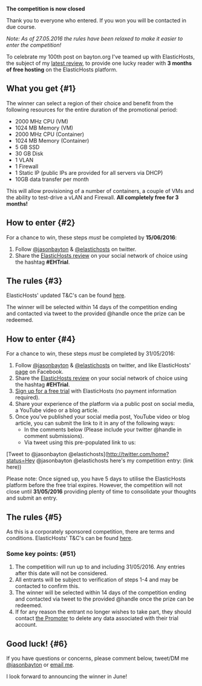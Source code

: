 <!---
title: "Competition: Win 3 months of free VPS/Container hosting -- Closed!"
date: "2016-05-17"
categories:
  - "social-media"
tags:
  - "competition"
  - "container"
  - "elastichosts"
  - "review"
  - "vm"
--->

**The competition is now closed**

Thank you to everyone who entered. If you won you will be contacted in due course.

_Note: As of 27.05.2016 the rules have been relaxed to make it easier to enter the competition!_

To celebrate my 100th post on bayton.org I've teamed up with ElasticHosts, the subject of my [latest review](/2016/05/elastichosts-review/), to provide one lucky reader with **3 months of free hosting** on the ElasticHosts platform.

## What you get {#1}

The winner can select a region of their choice and benefit from the following resources for the entire duration of the promotional period:

- 2000 MHz CPU (VM)
- 1024 MB Memory (VM)
- 2000 MHz CPU (Container)
- 1024 MB Memory (Container)
- 5 GB SSD
- 30 GB Disk
- 1 VLAN
- 1 Firewall
- 1 Static IP (public IPs are provided for all servers via DHCP)
- 10GB data transfer per month

This will allow provisioning of a number of containers, a couple of VMs and the ability to test-drive a vLAN and Firewall. **All completely free for 3 months!**

## How to enter {#2}

For a chance to win, these steps _must_ be completed by **15/06/2016**:

1. Follow [@jasonbayton](//twitter.com/jasonbayton) & [@elastichosts](//twitter.com/elastichosts) on twitter.
2. Share the [ElasticHosts review](/2016/05/elastichosts-review/) on your social network of choice using the hashtag **#EHTrial**.

## The rules {#3}

ElasticHosts' updated T&C's can be found [here](/download/EHTermsConditions-updated.pdf).

The winner will be selected within 14 days of the competition ending and contacted via tweet to the provided @handle once the prize can be redeemed.

## How to enter {#4}

For a chance to win, these steps _must_ be completed by 31/05/2016:

1. Follow [@jasonbayton](//twitter.com/jasonbayton) & [@elastichosts](//twitter.com/elastichosts) on twitter, and like ElasticHosts' [page](https://www.facebook.com/ElasticHosts) on Facebook.
2. Share the [ElasticHosts review](/2016/05/elastichosts-review/) on your social network of choice using the hashtag **#EHTrial**.
3. [Sign up for a free trial](https://www.elastichosts.co.uk/free-trial/) with ElasticHosts (no payment information required).
4. Share your experience of the platform via a public post on social media, a YouTube video or a blog article.
5. Once you've published your social media post, YouTube video or blog article, you can submit the link to it in any of the following ways:
    - In the comments below (Please include your twitter @handle in comment submissions).
    - Via tweet using this pre-populated link to us:

[Tweet to @jasonbayton @elastichosts](http://twitter.com/home?status=Hey @jasonbayton @elastichosts here's my competition entry: (link here))

Please note: Once signed up, you have 5 days to utilise the ElasticHosts platform before the free trial expires. However, the competition will not close until **31/05/2016** providing plenty of time to consolidate your thoughts and submit an entry.

## The rules {#5}

As this is a corporately sponsored competition, there are terms and conditions. ElasticHosts' T&C's can be found [here](/download/EHTermsConditions.pdf).

### Some key points: {#51}

1. The competition will run up to and including 31/05/2016. Any entries after this date will not be considered.
2. All entrants will be subject to verification of steps 1-4 and may be contacted to confirm this.
3. The winner will be selected within 14 days of the competition ending and contacted via tweet to the provided @handle once the prize can be redeemed.
4. If for any reason the entrant no longer wishes to take part, they should contact [the Promoter](mailto:support@elastichosts.com) to delete any data associated with their trial account.

## Good luck! {#6}

If you have questions or concerns, please comment below, tweet/DM me [@jasonbayton](//twitter.com/jasonbayton) or [email me](mailto:jason@bayton.org).

I look forward to announcing the winner in June!

